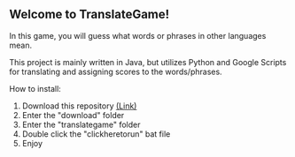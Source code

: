 <h2> Welcome to TranslateGame! </h2>

In this game, you will guess what words or phrases in other languages mean. 

This project is mainly written in Java, but utilizes Python and Google Scripts for translating and assigning 
scores to the words/phrases.

How to install:
1. Download this repository <a href = "https://github.com/turt1edman/translategame/archive/refs/heads/master.zip" download>(Link)</a>
2. Enter the "download" folder
3. Enter the "translategame" folder
4. Double click the "clickheretorun" bat file
5. Enjoy
